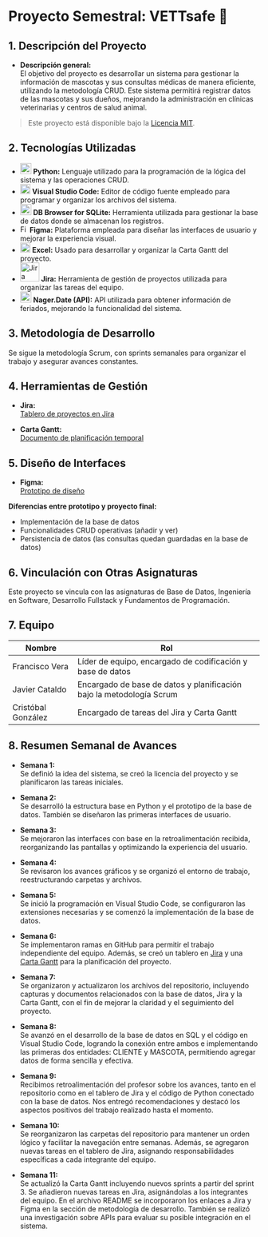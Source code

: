 # Proyecto Semestral: VETTsafe 🐾

## 1. Descripción del Proyecto
- **Descripción general:**  
  El objetivo del proyecto es desarrollar un sistema para gestionar la información de mascotas y sus consultas médicas de manera eficiente, utilizando la metodología CRUD. Este sistema permitirá registrar datos de las mascotas y sus dueños, mejorando la administración en clínicas veterinarias y centros de salud animal.

> Este proyecto está disponible bajo la [Licencia MIT](https://github.com/francisxo999/Proyecto-Semestral/blob/main/LICENSE).

## 2. Tecnologías Utilizadas
- <img src="https://cdn.jsdelivr.net/gh/devicons/devicon/icons/python/python-original.svg" alt="Python" width="22"/>  **Python:** Lenguaje utilizado para la programación de la lógica del sistema y las operaciones CRUD.
- <img src="https://cdn.jsdelivr.net/gh/devicons/devicon/icons/vscode/vscode-original.svg" alt="Visual Studio Code" width="20"/> **Visual Studio Code:** Editor de código fuente empleado para programar y organizar los archivos del sistema.
- <img src="https://cdn.jsdelivr.net/gh/devicons/devicon@latest/icons/azuresqldatabase/azuresqldatabase-original.svg" alt="DB Browser for SQLite" width="22"/>  **DB Browser for SQLite:** Herramienta utilizada para gestionar la base de datos donde se almacenan los registros.
- <img src="https://upload.wikimedia.org/wikipedia/commons/3/33/Figma-logo.svg" alt="Figma" width="15"/>  **Figma:** Plataforma empleada para diseñar las interfaces de usuario y mejorar la experiencia visual.
- <img src="https://upload.wikimedia.org/wikipedia/commons/3/34/Microsoft_Office_Excel_%282019%E2%80%93present%29.svg" alt="Excel" width="20"/> **Excel:** Usado para desarrollar y organizar la Carta Gantt del proyecto.  
- <img src="https://upload.wikimedia.org/wikipedia/commons/8/8a/Jira_Logo.svg" alt="Jira" width="38"/> **Jira:** Herramienta de gestión de proyectos utilizada para organizar las tareas del equipo.
- <img src="https://cdn-icons-png.flaticon.com/512/2674/2674064.png" alt="API" width="22"/> **Nager.Date (API):** API utilizada para obtener información de feriados, mejorando la funcionalidad del sistema.

## 3. Metodología de Desarrollo
Se sigue la metodología Scrum, con sprints semanales para organizar el trabajo y asegurar avances constantes.

## 4. Herramientas de Gestión

- **Jira:**  
  [Tablero de proyectos en Jira](https://vettsafe.atlassian.net/jira/software/projects/SCRUM/boards/1/backlog?atlOrigin=eyJpIjoiNjFhMWQzOTVmZDQ3NDUxYTlkZjlkMmRlMjdkMWU4ZWIiLCJwIjoiaiJ9)  

- **Carta Gantt:**  
  [Documento de planificación temporal](https://docs.google.com/spreadsheets/d/1c3QkWdsqGV5yM9EpvRcGAK7bTbtyMJmF/edit?usp=sharing&ouid=117040996252373578955&rtpof=true&sd=true)  

## 5. Diseño de Interfaces

- **Figma:**  
  [Prototipo de diseño](https://www.figma.com/proto/dW6zv0OQ8aZEJCwbGtbomC/Vettsafe?node-id=15-115&starting-point-node-id=15%3A115)  

**Diferencias entre prototipo y proyecto final:**
- Implementación de la base de datos
- Funcionalidades CRUD operativas (añadir y ver)
- Persistencia de datos (las consultas quedan guardadas en la base de datos)

## 6. Vinculación con Otras Asignaturas  
Este proyecto se vincula con las asignaturas de Base de Datos, Ingeniería en Software, Desarrollo Fullstack y Fundamentos de Programación.

## 7. Equipo

| Nombre             | Rol                                                                  |
| ------------------ | -------------------------------------------------------------------- |
| Francisco Vera     | Líder de equipo, encargado de codificación y base de datos           |
| Javier Cataldo     | Encargado de base de datos y planificación bajo la metodología Scrum |
| Cristóbal González | Encargado de tareas del Jira y Carta Gantt                           |


## 8. Resumen Semanal de Avances

- **Semana 1:**  
  Se definió la idea del sistema, se creó la licencia del proyecto y se planificaron las tareas iniciales.

- **Semana 2:**  
  Se desarrolló la estructura base en Python y el prototipo de la base de datos. También se diseñaron las primeras interfaces de usuario.

- **Semana 3:**  
  Se mejoraron las interfaces con base en la retroalimentación recibida, reorganizando las pantallas y optimizando la experiencia del usuario.

- **Semana 4:**  
  Se revisaron los avances gráficos y se organizó el entorno de trabajo, reestructurando carpetas y archivos.

- **Semana 5:**  
  Se inició la programación en Visual Studio Code, se configuraron las extensiones necesarias y se comenzó la implementación de la base de datos.

- **Semana 6:**  
  Se implementaron ramas en GitHub para permitir el trabajo independiente del equipo. Además, se creó un tablero en [Jira](https://vettsafe.atlassian.net/jira/software/projects/SCRUM/boards/1/backlog?atlOrigin=eyJpIjoiNjFhMWQzOTVmZDQ3NDUxYTlkZjlkMmRlMjdkMWU4ZWIiLCJwIjoiaiJ9) y una [Carta Gantt](https://docs.google.com/spreadsheets/d/1c3QkWdsqGV5yM9EpvRcGAK7bTbtyMJmF/edit?usp=sharing&ouid=117040996252373578955&rtpof=true&sd=true) para la planificación del proyecto.

- **Semana 7:**  
  Se organizaron y actualizaron los archivos del repositorio, incluyendo capturas y documentos relacionados con la base de datos, Jira y la Carta Gantt, con el fin de mejorar la claridad y el seguimiento del proyecto.

- **Semana 8:**  
  Se avanzó en el desarrollo de la base de datos en SQL y el código en Visual Studio Code, logrando la conexión entre ambos e implementando las primeras dos entidades: CLIENTE y MASCOTA, permitiendo agregar datos de forma sencilla y efectiva.

- **Semana 9:**  
  Recibimos retroalimentación del profesor sobre los avances, tanto en el repositorio como en el tablero de Jira y el código de Python conectado con la base de datos. Nos entregó recomendaciones y destacó los aspectos positivos del trabajo realizado hasta el momento.

- **Semana 10:**  
  Se reorganizaron las carpetas del repositorio para mantener un orden lógico y facilitar la navegación entre semanas. Además, se agregaron nuevas tareas en el tablero de Jira, asignando responsabilidades específicas a cada integrante del equipo.

- **Semana 11:**  
  Se actualizó la Carta Gantt incluyendo nuevos sprints a partir del sprint 3. Se añadieron nuevas tareas en Jira, asignándolas a los integrantes del equipo. En el archivo README se incorporaron los enlaces a Jira y Figma en la sección de metodología de desarrollo. También se realizó una investigación sobre APIs para evaluar su posible integración en el sistema.
